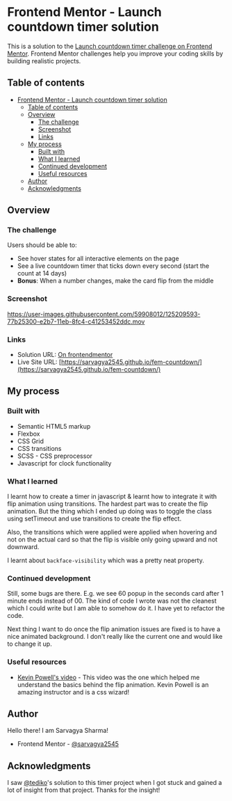 # Frontend Mentor - Launch countdown timer solution

This is a solution to the [Launch countdown timer challenge on Frontend Mentor](https://www.frontendmentor.io/challenges/launch-countdown-timer-N0XkGfyz-). Frontend Mentor challenges help you improve your coding skills by building realistic projects. 

## Table of contents

- [Frontend Mentor - Launch countdown timer solution](#frontend-mentor---launch-countdown-timer-solution)
  - [Table of contents](#table-of-contents)
  - [Overview](#overview)
    - [The challenge](#the-challenge)
    - [Screenshot](#screenshot)
    - [Links](#links)
  - [My process](#my-process)
    - [Built with](#built-with)
    - [What I learned](#what-i-learned)
    - [Continued development](#continued-development)
    - [Useful resources](#useful-resources)
  - [Author](#author)
  - [Acknowledgments](#acknowledgments)

## Overview

### The challenge

Users should be able to:

- See hover states for all interactive elements on the page
- See a live countdown timer that ticks down every second (start the count at 14 days)
- **Bonus**: When a number changes, make the card flip from the middle

### Screenshot



https://user-images.githubusercontent.com/59908012/125209593-77b25300-e2b7-11eb-8fc4-c41253452ddc.mov



### Links

- Solution URL: [On frontendmentor](https://www.frontendmentor.io/solutions/flip-animation-implemented-d-Mn0XhC9mq)
- Live Site URL: [https://sarvagya2545.github.io/fem-countdown/](https://sarvagya2545.github.io/fem-countdown/)

## My process

### Built with

- Semantic HTML5 markup
- Flexbox
- CSS Grid
- CSS transitions
- SCSS - CSS preprocessor
- Javascript for clock functionality

### What I learned

I learnt how to create a timer in javascript & learnt how to integrate it with flip animation using transitions.
The hardest part was to create the flip animation. But the thing which I ended up doing was to toggle the class using setTimeout and use transitions to create the flip effect.

Also, the transitions which were applied were applied when hovering and not on the actual card so that the flip is visible only going upward and not downward.

I learnt about `backface-visibility` which was a pretty neat property.

### Continued development

Still, some bugs are there. E.g. we see 60 popup in the seconds card after 1 minute ends instead of 00. 
The kind of code I wrote was not the cleanest which I could write but I am able to somehow do it. I have yet to refactor the code.

Next thing I want to do once the flip animation issues are fixed is to have a nice animated background. I don't really like the current one and would like to change it up.

### Useful resources

- [Kevin Powell's video](https://www.youtube.com/watch?v=FeJEEE3zc4U) - This video was the one which helped me understand the basics behind the flip animation. Kevin Powell is an amazing instructor and is a css wizard!

## Author

Hello there! I am Sarvagya Sharma!

- Frontend Mentor - [@sarvagya2545](https://www.frontendmentor.io/profile/sarvagya2545)

## Acknowledgments

I saw [@tediko](https://www.frontendmentor.io/profile/tediko)'s solution to this timer project when I got stuck and gained a lot of insight from that project. Thanks for the insight!
